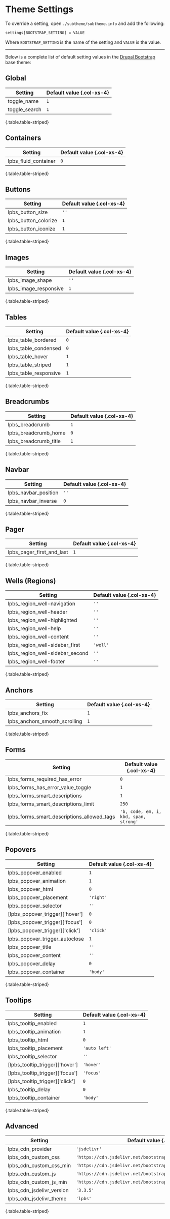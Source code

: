 <!-- @file Overview of theme settings for Drupal Bootstrap based themes. -->
<!-- @defgroup -->
<!-- @ingroup -->
# Theme Settings

To override a setting, open `./subtheme/subtheme.info` and add the following:

`settings[BOOTSTRAP_SETTING] = VALUE`

Where `BOOTSTRAP_SETTING` is the name of the setting and `VALUE` is the value.

---

Below is a complete list of default setting values in the [Drupal Bootstrap]
base theme:

## Global
| Setting                                          | Default value {.col-xs-4} |
| ------------------------------------------------ | ------------------------- |
| toggle_name                                      | `1`                       |
| toggle_search                                    | `1`                       |
{.table.table-striped}

## Containers

| Setting                                          | Default value {.col-xs-4} |
| ------------------------------------------------ | ------------------------- |
| lpbs_fluid_container                        | `0`                       |
{.table.table-striped}

## Buttons

| Setting                                          | Default value {.col-xs-4} |
| ------------------------------------------------ | ------------------------- |
| lpbs_button_size                            | `''`                      |
| lpbs_button_colorize                        | `1`                       |
| lpbs_button_iconize                         | `1`                       |
{.table.table-striped}

## Images

| Setting                                          | Default value {.col-xs-4} |
| ------------------------------------------------ | ------------------------- |
| lpbs_image_shape                            | `''`                      |
| lpbs_image_responsive                       | `1`                       |
{.table.table-striped}

## Tables

| Setting                                          | Default value {.col-xs-4} |
| ------------------------------------------------ | ------------------------- |
| lpbs_table_bordered                         | `0`                       |
| lpbs_table_condensed                        | `0`                       |
| lpbs_table_hover                            | `1`                       |
| lpbs_table_striped                          | `1`                       |
| lpbs_table_responsive                       | `1`                       |
{.table.table-striped}

## Breadcrumbs

| Setting                                          | Default value {.col-xs-4} |
| ------------------------------------------------ | ------------------------- |
| lpbs_breadcrumb                             | `1`                       |
| lpbs_breadcrumb_home                        | `0`                       |
| lpbs_breadcrumb_title                       | `1`                       |
{.table.table-striped}

## Navbar
| Setting                                          | Default value {.col-xs-4} |
| ------------------------------------------------ | ------------------------- |
| lpbs_navbar_position                        | `''`                      |
| lpbs_navbar_inverse                         | `0`                       |
{.table.table-striped}

## Pager
| Setting                                          | Default value {.col-xs-4} |
| ------------------------------------------------ | ------------------------- |
| lpbs_pager_first_and_last                   | `1`                       |
{.table.table-striped}

## Wells (Regions)
| Setting                                          | Default value {.col-xs-4} |
| ------------------------------------------------ | ------------------------- |
| lpbs_region_well-navigation                 | `''`                      |
| lpbs_region_well-header                     | `''`                      |
| lpbs_region_well-highlighted                | `''`                      |
| lpbs_region_well-help                       | `''`                      |
| lpbs_region_well-content                    | `''`                      |
| lpbs_region_well-sidebar_first              | `'well'`                  |
| lpbs_region_well-sidebar_second             | `''`                      |
| lpbs_region_well-footer                     | `''`                      |
{.table.table-striped}

## Anchors
| Setting                                          | Default value {.col-xs-4} |
| ------------------------------------------------ | ------------------------- |
| lpbs_anchors_fix                            | `1`                       |
| lpbs_anchors_smooth_scrolling               | `1`                       |
{.table.table-striped}

## Forms
| Setting                                          | Default value {.col-xs-4} |
| ------------------------------------------------ | ------------------------- |
| lpbs_forms_required_has_error               | `0`                       |
| lpbs_forms_has_error_value_toggle           | `1`                       |
| lpbs_forms_smart_descriptions               | `1`                       |
| lpbs_forms_smart_descriptions_limit         | `250`                     |
| lpbs_forms_smart_descriptions_allowed_tags  | `'b, code, em, i, kbd, span, strong'` |
{.table.table-striped}

## Popovers
| Setting                                          | Default value {.col-xs-4} |
| ------------------------------------------------ | ------------------------- |
| lpbs_popover_enabled                        | `1`                       |
| lpbs_popover_animation                      | `1`                       |
| lpbs_popover_html                           | `0`                       |
| lpbs_popover_placement                      | `'right'`                 |
| lpbs_popover_selector                       | `''`                      |
| [lpbs_popover_trigger]['hover']             | `0`                       |
| [lpbs_popover_trigger]['focus']             | `0`                       |
| [lpbs_popover_trigger]['click']             | `'click'`                 |
| lpbs_popover_trigger_autoclose              | `1`                       |
| lpbs_popover_title                          | `''`                      |
| lpbs_popover_content                        | `''`                      |
| lpbs_popover_delay                          | `0`                       |
| lpbs_popover_container                      | `'body'`                  |
{.table.table-striped}

## Tooltips
| Setting                                          | Default value {.col-xs-4} |
| ------------------------------------------------ | ------------------------- |
| lpbs_tooltip_enabled                        | `1`                       |
| lpbs_tooltip_animation                      | `1`                       |
| lpbs_tooltip_html                           | `0`                       |
| lpbs_tooltip_placement                      | `'auto left'`             |
| lpbs_tooltip_selector                       | `''`                      |
| [lpbs_tooltip_trigger]['hover']             | `'hover'`                 |
| [lpbs_tooltip_trigger]['focus']             | `'focus'`                 |
| [lpbs_tooltip_trigger]['click']             | `0`                       |
| lpbs_tooltip_delay                          | `0`                       |
| lpbs_tooltip_container                      | `'body'`                  |
{.table.table-striped}

## Advanced
| Setting                                          | Default value {.col-xs-4} |
| ------------------------------------------------ | ------------------------- |
| lpbs_cdn_provider         | `'jsdelivr'`                                                       |
| lpbs_cdn_custom_css       | `'https://cdn.jsdelivr.net/bootstrap/3.3.5/css/bootstrap.css'`     |
| lpbs_cdn_custom_css_min   | `'https://cdn.jsdelivr.net/bootstrap/3.3.5/css/bootstrap.min.css'` |
| lpbs_cdn_custom_js        | `'https://cdn.jsdelivr.net/bootstrap/3.3.5/js/bootstrap.js'`       |
| lpbs_cdn_custom_js_min    | `'https://cdn.jsdelivr.net/bootstrap/3.3.5/js/bootstrap.min.js'`   |
| lpbs_cdn_jsdelivr_version | `'3.3.5'`                                                          |
| lpbs_cdn_jsdelivr_theme   | `'lpbs'`                                                      |
{.table.table-striped}

[Drupal Bootstrap]: https://www.drupal.org/project/bootstrap
[Bootstrap Framework]: http://getbootstrap.com
